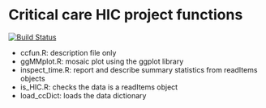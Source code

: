 # Critical care HIC project functions
[![Build
Status](https://travis-ci.org/UCL-HIC/ccfun.svg?branch=master)](https://travis-ci.org/UCL-HIC/ccfun)

- ccfun.R: description file only
- ggMMplot.R: mosaic plot using the ggplot library
- inspect_time.R: report and describe summary statistics from readItems objects
- is_HIC.R: checks the data is a readItems object
- load_ccDict: loads the data dictionary
